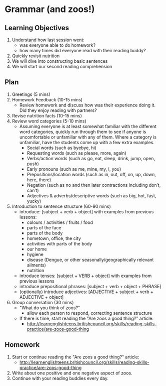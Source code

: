 # Grammar (and zoos!)

## Learning Objectives
1. Understand how last session went:
   - was everyone able to do homework?
   - how many times did everyone read with their reading buddy?
2. Quickly revisit nutrition
3. We will dive into constructing basic sentences
4. We will start our second reading comprehension

## Plan 
1.	Greetings (5 mins) 
2.	Homework Feedback (10-15 mins) 
	- Review homework and discuss how was their experience doing it. Did they enjoy reading with partners? 
3.  Revise nutrition facts (10-15 mins)
4.	Review word categories (5-10 mins)
	- Assuming everyone is at least somewhat familiar with the different word categories, quickly run through them to see if anyone is uncomfortable or unfamiliar with any of them. Where a category is unfamiliar, have the students come up with a few extra examples.
	  - Social words (such as byebye, hi)
	  - Requesting words (such as please, more, again)
	  - Verbs/action words (such as go, eat, sleep, drink, jump, open, push)
	  - Early pronouns (such as me, mine, my, I, you)
	  - Prepositions/location words (such as in, out, off, on, up, down, here, there)
	  - Negation (such as no and then later contractions including don’t, can’t)
	  - Adjectives & adverbs/descriptive words (such as big, hot, fast, yucky)
4.	Introduction to sentence structure (60-90 mins)
	- introduce: [subject + verb + object] with examples from previous lessons:
	  - colours / activities / fruits / food
	  - parts of the face
	  - parts of the body
	  - hometown, office, the city
	  - activities with parts of the body
	  - our home
	  - hygiene
	  - disease (Dengue, or other seasonally/geographically relevant ailments)
	  - nutrition
	- introduce tenses: [subject + VERB + object] with examples from previous lessons
	- introduce prepositional phrases: [subject + verb + object + PHRASE]
	- (optionally) introduce adjectives: [ADJECTIVE + subject + verb + ADJECTIVE + object]
5.	Group conversation (30 mins)
	- "What do you think of zoos?"
	  - allow each person to respond, correcting sentence structure
	- If there is time, start reading the "Are zoos a good thing?" article:
	  - http://learnenglishteens.britishcouncil.org/skills/reading-skills-practice/are-zoos-good-thing

## Homework

1.	Start or continue reading the "Are zoos a good thing?" article:
	- http://learnenglishteens.britishcouncil.org/skills/reading-skills-practice/are-zoos-good-thing
2.	Write about one positive and one negative aspect of zoos.
3.	Continue with your reading buddies every day.
